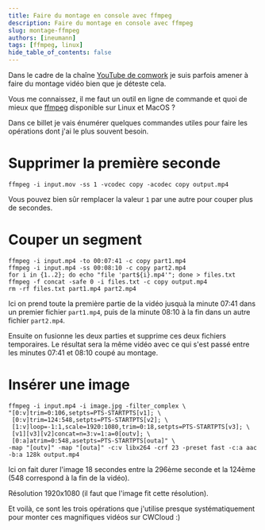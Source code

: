 ```yaml
---
title: Faire du montage en console avec ffmpeg
description: Faire du montage en console avec ffmpeg 
slug: montage-ffmpeg
authors: [ineumann]
tags: [ffmpeg, linux]
hide_table_of_contents: false
---
```


Dans le cadre de la chaîne [YouTube de comwork](https://www.youtube.com/channel/UCC2MNPcLGd_yrfwdEFvnByg) je suis parfois amener à faire du montage vidéo bien que je déteste cela.

Vous me connaissez, il me faut un outil en ligne de commande et quoi de mieux que [ffmpeg](https://ffmpeg.org) disponible sur Linux et MacOS ?

Dans ce billet je vais énumérer quelques commandes utiles pour faire les opérations dont j'ai le plus souvent besoin.

# Supprimer la première seconde

```shell
ffmpeg -i input.mov -ss 1 -vcodec copy -acodec copy output.mp4
```

Vous pouvez bien sûr remplacer la valeur `1` par une autre pour couper plus de secondes.

# Couper un segment

```shell
ffmpeg -i input.mp4 -to 00:07:41 -c copy part1.mp4
ffmpeg -i input.mp4 -ss 00:08:10 -c copy part2.mp4
for i in {1..2}; do echo "file 'part${i}.mp4'"; done > files.txt
ffmpeg -f concat -safe 0 -i files.txt -c copy output.mp4
rm -rf files.txt part1.mp4 part2.mp4 
```

Ici on prend toute la première partie de la vidéo jusquà la minute 07:41 dans un premier fichier `part1.mp4`, puis de la minute 08:10 à la fin dans un autre fichier `part2.mp4`.

Ensuite on fusionne les deux parties et supprime ces deux fichiers temporaires. Le résultat sera la même vidéo avec ce qui s'est passé entre les minutes 07:41 et 08:10 coupé au montage.

# Insérer une image

```shell
ffmpeg -i input.mp4 -i image.jpg -filter_complex \
"[0:v]trim=0:106,setpts=PTS-STARTPTS[v1]; \
 [0:v]trim=124:548,setpts=PTS-STARTPTS[v2]; \
 [1:v]loop=-1:1,scale=1920:1080,trim=0:18,setpts=PTS-STARTPTS[v3]; \
 [v1][v3][v2]concat=n=3:v=1:a=0[outv]; \
 [0:a]atrim=0:548,asetpts=PTS-STARTPTS[outa]" \
-map "[outv]" -map "[outa]" -c:v libx264 -crf 23 -preset fast -c:a aac -b:a 128k output.mp4
```

Ici on fait durer l'image 18 secondes entre la 296ème seconde et la 124ème (548 correspond à la fin de la vidéo).

Résolution 1920x1080 (il faut que l'image fit cette résolution).

Et voilà, ce sont les trois opérations que j'utilise presque systématiquement pour monter ces magnifiques vidéos sur CWCloud :)
